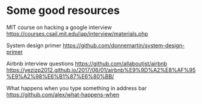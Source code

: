 <h1>Some good resources</h1>

MIT course on hacking a google interview https://courses.csail.mit.edu/iap/interview/materials.php </br>

System design primer https://github.com/donnemartin/system-design-primer </br>

Airbnb interview questions https://github.com/allaboutjst/airbnb </br>
https://yezizp2012.github.io/2017/06/01/airbnb%E9%9D%A2%E8%AF%95%E9%A2%98%E6%B1%87%E6%80%BB/ </br>

What happens when you type something in address bar https://github.com/alex/what-happens-when </br>
